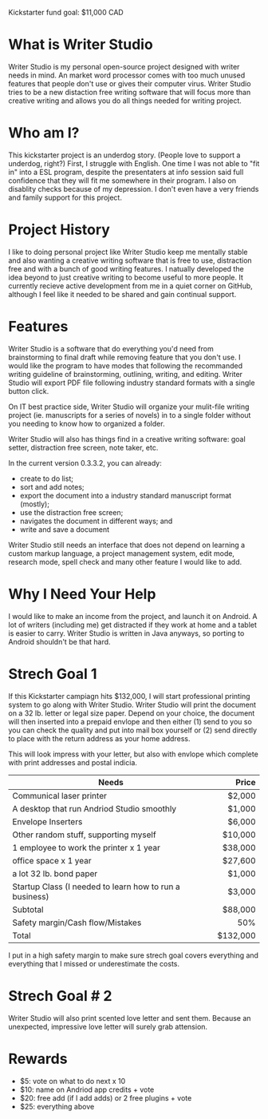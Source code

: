 Kickstarter fund goal: $11,000 CAD

# What is Writer Studio

Writer Studio is my personal open-source project designed with writer needs in
mind. An market word processor comes with too much unused features that people
don't use or gives their computer virus. Writer Studio tries to be a new
distaction free writing software that will focus more than creative writing and
allows you do all things needed for writing project.

# Who am I?

This kickstarter project is an underdog story. (People love to support a underdog,
right?) First, I struggle with English. One time I was not able to "fit in" into
a ESL program, despite the presentaters at info session said full confidence
that they will fit me somewhere in their program. I also on disablity checks
because of my depression. I don't even have a very friends and family support
for this project.

# Project History

I like to doing personal project like Writer Studio keep me mentally stable and
also wanting a creative writing software that is free to use, distraction free
and with a bunch of good writing features. I natually developed the idea beyond
to just creative writing to become useful to more people. It currently recieve
active development from me in a quiet corner on GitHub, although I feel like it
needed to be shared and gain continual support.

# Features

Writer Studio is a software that do everything you'd need from brainstorming
to final draft while removing feature that you don't use. I would like the
program to have modes that following the recommanded writing guideline of
brainstorming, outlining, writing, and editing. Writer Studio will export PDF
file following industry standard formats with a single button click.

On IT best practice side, Writer Studio will organize your mulit-file writing
project (ie. manuscripts for a series of novels) in to a single folder without
you needing to know how to organized a folder.

Writer Studio will also has things find in a creative writing software: goal
setter, distraction free screen, note taker, etc.

In the current version 0.3.3.2, you can already:

- create to do list;
- sort and add notes;
- export the document into a industry standard manuscript format (mostly);
- use the distraction free screen;
- navigates the document in different ways; and
- write and save a document

Writer Studio still needs an interface that does not depend on learning a
custom markup language, a project management system, edit mode, research mode,
spell check and many other feature I would like to add.

# Why I Need Your Help

I would like to make an income from the project, and launch it on Android. A lot
of writers (including me) get distracted if they work at home and a tablet is
easier to carry. Writer Studio is written in Java anyways, so porting to Android
shouldn't be that hard.

# Strech Goal 1

If this Kickstarter campiagn hits $132,000, I will start professional printing
system to go along with Writer Studio. Writer Studio will print the document on
a 32 lb. letter or legal size paper. Depend on your choice, the document will
then inserted into a prepaid envlope and then either (1) send to you so you can
check the quality and put into mail box yourself or (2) send directly to place
with the return address as your home address.

This will look impress with your letter, but also with envlope which complete
with print addresses and postal indicia.

|Needs                                                  |Price   |
|-------------------------------------------------------|-------:|
|Communical laser printer                               |  $2,000|
|A desktop that run Andriod Studio smoothly             |  $1,000|
|Envelope Inserters                                     |  $6,000|
|Other random stuff, supporting myself                  | $10,000|
|1 employee to work the printer x 1 year                | $38,000|
|office space x 1 year                                  | $27,600|
|a lot 32 lb. bond paper                                |  $1,000|
|Startup Class (I needed to learn how to run a business)|  $3,000|
|Subtotal                                               | $88,000|
|Safety margin/Cash flow/Mistakes                       |     50%|
|Total                                                  |$132,000|


I put in a high safety margin to make sure strech goal covers everything and
everything that I missed or underestimate the costs.

# Strech Goal # 2

Writer Studio will also print scented love letter and sent them. Because an
unexpected, impressive love letter will surely grab attension.

# Rewards

- $5: vote on what to do next x 10
- $10: name on Andriod app credits + vote
- $20: free add (if I add adds) or 2 free plugins + vote
- $25: everything above
